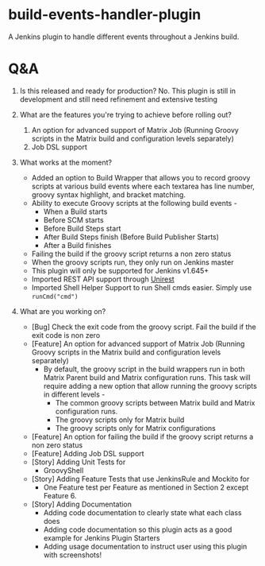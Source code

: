 # build-events-handler-plugin
A Jenkins plugin to handle different events throughout a Jenkins build.

# Q&A
1. Is this released and ready for production?
No. This plugin is still in development and still need refinement and extensive testing

2. What are the features you're trying to achieve before rolling out?
    1. An option for advanced support of Matrix Job (Running Groovy scripts in the Matrix build and
    configuration levels separately)
    2. Job DSL support

3. What works at the moment?
    * Added an option to Build Wrapper that allows you to record groovy scripts at various build events
    where each textarea has line number, groovy syntax highlight, and bracket matching.
    * Ability to execute Groovy scripts at the following build events -
        * When a Build starts
        * Before SCM starts
        * Before Build Steps start
        * After Build Steps finish (Before Build Publisher Starts)
        * After a Build finishes
    * Failing the build if the groovy script returns a non zero status
    * When the groovy scripts run, they only run on Jenkins master
    * This plugin will only be supported for Jenkins v1.645+
    * Imported REST API support through [Unirest](http://unirest.io/java.html)
    * Imported Shell Helper Support to run Shell cmds easier. Simply use `runCmd("cmd")`

4. What are you working on?
    * [Bug] Check the exit code from the groovy script. Fail the build if the exit code is non zero
    * [Feature] An option for advanced support of Matrix Job (Running Groovy scripts in the Matrix build and
      configuration levels separately)
        * By default, the groovy script in the build wrappers run in both Matrix Parent build and
        Matrix configuration runs. This task will require adding a new option that allow running
        the groovy scripts in different levels -
            * The common groovy scripts between Matrix build and Matrix configuration runs.
            * The groovy scripts only for Matrix build
            * The groovy scripts only for Matrix configurations
    * [Feature] An option for failing the build if the groovy script returns a non zero status
    * [Feature] Adding Job DSL support
    * [Story] Adding Unit Tests for
        * GroovyShell
    * [Story] Adding Feature Tests that use JenkinsRule and Mockito for
        * One Feature test per Feature as mentioned in Section 2 except Feature 6.
    * [Story] Adding Documentation
        * Adding code documentation to clearly state what each class does
        * Adding code documentation so this plugin acts as a good example for Jenkins Plugin Starters
        * Adding usage documentation to instruct user using this plugin with screenshots!

